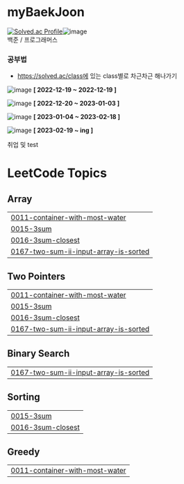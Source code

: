 # myBaekJoon

[![Solved.ac Profile](http://mazassumnida.wtf/api/v2/generate_badge?boj=bigyou98)](https://solved.ac/bigyou98/)![image](https://user-images.githubusercontent.com/76721795/210163348-4326d521-d12a-4f12-a84b-b0f0687ccb6a.png)<br/>
백준 / 프로그래머스

### 공부법

- https://solved.ac/class에 있는 class별로 차근차근 해나가기

![image](https://user-images.githubusercontent.com/76721795/208447387-a4cb9bf9-6e32-458d-9af7-eae0c90d1821.png)
**[ 2022-12-19 ~ 2022-12-19 ]**

![image](https://user-images.githubusercontent.com/76721795/210306243-e9841142-a0b8-4440-a361-03a070335614.png)
**[ 2022-12-20 ~ 2023-01-03 ]**

![image](https://user-images.githubusercontent.com/76721795/222956705-91342e11-5a88-409a-ad05-edd8a12bc29b.png)
**[ 2023-01-04 ~ 2023-02-18 ]**

![image](https://user-images.githubusercontent.com/76721795/222956734-99f59001-d5c3-428b-b4f3-05cdb0004957.png)
**[ 2023-02-19 ~ ing ]**

취업 및 test

<!---LeetCode Topics Start-->
# LeetCode Topics
## Array
|  |
| ------- |
| [0011-container-with-most-water](https://github.com/bigyou98/myBaekJoon/tree/master/0011-container-with-most-water) |
| [0015-3sum](https://github.com/bigyou98/myBaekJoon/tree/master/0015-3sum) |
| [0016-3sum-closest](https://github.com/bigyou98/myBaekJoon/tree/master/0016-3sum-closest) |
| [0167-two-sum-ii-input-array-is-sorted](https://github.com/bigyou98/myBaekJoon/tree/master/0167-two-sum-ii-input-array-is-sorted) |
## Two Pointers
|  |
| ------- |
| [0011-container-with-most-water](https://github.com/bigyou98/myBaekJoon/tree/master/0011-container-with-most-water) |
| [0015-3sum](https://github.com/bigyou98/myBaekJoon/tree/master/0015-3sum) |
| [0016-3sum-closest](https://github.com/bigyou98/myBaekJoon/tree/master/0016-3sum-closest) |
| [0167-two-sum-ii-input-array-is-sorted](https://github.com/bigyou98/myBaekJoon/tree/master/0167-two-sum-ii-input-array-is-sorted) |
## Binary Search
|  |
| ------- |
| [0167-two-sum-ii-input-array-is-sorted](https://github.com/bigyou98/myBaekJoon/tree/master/0167-two-sum-ii-input-array-is-sorted) |
## Sorting
|  |
| ------- |
| [0015-3sum](https://github.com/bigyou98/myBaekJoon/tree/master/0015-3sum) |
| [0016-3sum-closest](https://github.com/bigyou98/myBaekJoon/tree/master/0016-3sum-closest) |
## Greedy
|  |
| ------- |
| [0011-container-with-most-water](https://github.com/bigyou98/myBaekJoon/tree/master/0011-container-with-most-water) |
<!---LeetCode Topics End-->